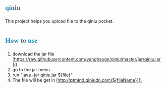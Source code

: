 <element style="margin:0em 0px 12px; padding:0px; font-family:Microsoft YaHei; font-size:22px; color:rgb(32,136,178); line-height:32px">qiniu</element>
========

This project helps you upload file to the qiniu pocket.

# <element style="margin:0em 0px 12px; padding:0px; font-family:Microsoft YaHei; font-size:22px; color:rgb(32,136,178); line-height:32px">How to use</element>
1. download the jar file [https://raw.githubusercontent.com/yanghaogn/qiniu/master/jar/qiniu.jar]()
2. go to the jar menu
3. run "java -jar qiniu.jar ${file}"
4. The file will be get in  [http://ptmind.qiniudn.com/${fileName}]()